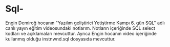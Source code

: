 # Sql- 
 Engin Demiroğ hocanın "Yazılım geliştirici Yetiştirme Kampı 6. gün SQL" adlı canlı yayın eğitim videosundaki notlarım.
 Notların içeriğinde SQL select kodları ve açıklamaları mevcuttur.
 Ayrıca Engin hocanın video içeriğinde kullanmış olduğu instnwnd.sql dosyasıda mevcuttur.
 
 
